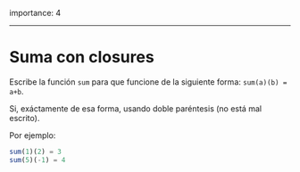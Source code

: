 importance: 4

---

# Suma con closures

Escribe la función `sum` para que funcione de la siguiente forma: `sum(a)(b) = a+b`.

Si, exáctamente de esa forma, usando doble paréntesis (no está mal escrito).

Por ejemplo:

```js
sum(1)(2) = 3
sum(5)(-1) = 4
```

